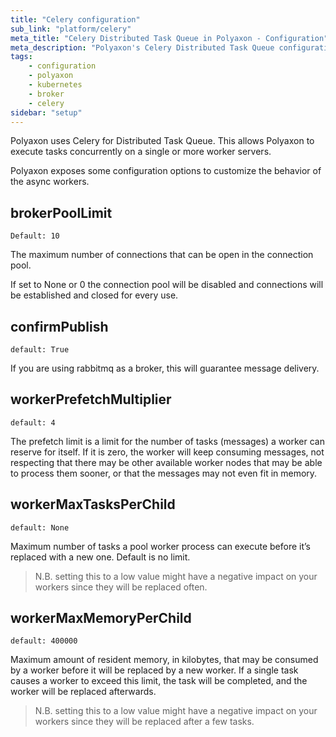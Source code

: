 ```yaml
---
title: "Celery configuration"
sub_link: "platform/celery"
meta_title: "Celery Distributed Task Queue in Polyaxon - Configuration"
meta_description: "Polyaxon's Celery Distributed Task Queue configuration."
tags:
    - configuration
    - polyaxon
    - kubernetes
    - broker
    - celery
sidebar: "setup"
---
```


Polyaxon uses Celery for Distributed Task Queue. 
This allows Polyaxon to execute tasks concurrently on a single or more worker servers.

Polyaxon exposes some configuration options to customize the behavior of the async workers.


## brokerPoolLimit

`Default: 10`

The maximum number of connections that can be open in the connection pool.

If set to None or 0 the connection pool will be disabled and connections will be established and closed for every use.

 
## confirmPublish

`default: True`

If you are using rabbitmq as a broker, this will guarantee message delivery.

## workerPrefetchMultiplier

`default: 4`

The prefetch limit is a limit for the number of tasks (messages) a worker can reserve for itself. 
If it is zero, the worker will keep consuming messages, not respecting that there may be other available worker nodes that may be able to process them sooner, 
or that the messages may not even fit in memory.


## workerMaxTasksPerChild

`default: None`

Maximum number of tasks a pool worker process can execute before it’s replaced with a new one. Default is no limit.

> N.B. setting this to a low value might have a negative impact on your workers since they will be replaced often.

## workerMaxMemoryPerChild

`default: 400000`

Maximum amount of resident memory, in kilobytes, that may be consumed by a worker before it will be replaced by a new worker. 
If a single task causes a worker to exceed this limit, the task will be completed, and the worker will be replaced afterwards.

> N.B. setting this to a low value might have a negative impact on your workers since they will be replaced after a few tasks.
